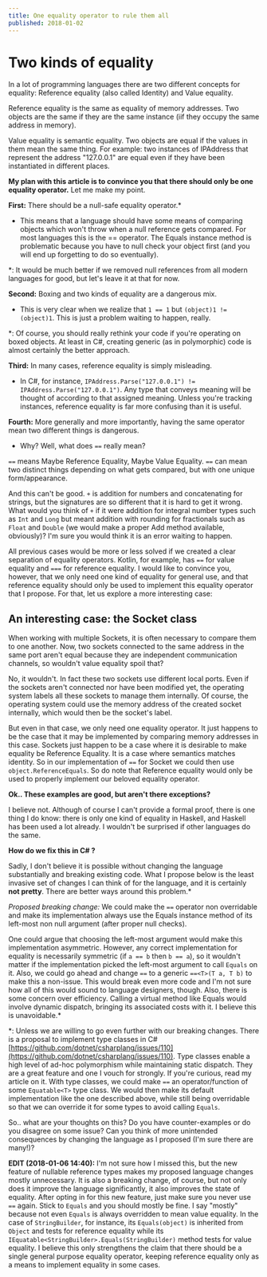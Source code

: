 ```yaml
---
title: One equality operator to rule them all
published: 2018-01-02
---
```


Two kinds of equality
===

In a lot of programming languages there are two different concepts for equality: Reference equality (also called Identity) and Value equality.

Reference equality is the same as equality of memory addresses. Two objects are the same if they are the same instance (iif they occupy the same address in memory).

Value equality is semantic equality. Two objects are equal if the values in them mean the same thing. For example: two instances of IPAddress that represent the address "127.0.0.1" are equal even if they have been instantiated in different places.

**My plan with this article is to convince you that there should only be one equality operator.** Let me make my point.

**First:** There should be a null-safe equality operator.*

- This means that a language should have some means of comparing objects which won't throw when a null reference gets compared. For most languages this is the == operator. The Equals instance method is problematic because you have to null check your object first (and you will end up forgetting to do so eventually).

*: It would be much better if we removed null references from all modern languages for good, but let's leave it at that for now.

**Second:** Boxing and two kinds of equality are a dangerous mix.

- This is very clear when we realize that `1 == 1` but `(object)1 != (object)1`. This is just a problem waiting to happen, really.

*: Of course, you should really rethink your code if you're operating on boxed objects. At least in C#, creating generic (as in polymorphic) code is almost certainly the better approach.

**Third:** In many cases, reference equality is simply misleading.

- In C#, for instance, `IPAddress.Parse("127.0.0.1") != IPAddress.Parse("127.0.0.1")`. Any type that conveys meaning will be thought of according to that assigned meaning. Unless you're tracking instances, reference equality is far more confusing than it is useful.

**Fourth:** More generally and more importantly, having the same operator mean two different things is dangerous.

- Why? Well, what does `==` really mean?

`==` means Maybe Reference Equality, Maybe Value Equality. `==` can mean two distinct things depending on what gets compared, but with one unique form/appearance.

And this can't be good. `+` is addition for numbers and concatenating for strings, but the signatures are so different that it is hard to get it wrong. What would you think of `+` if it were addition for integral number types such as `Int` and `Long` but meant addition with rounding for fractionals such as `Float` and `Double` (we would make a proper Add method available, obviously)? I'm sure you would think it is an error waiting to happen.

All previous cases would be more or less solved if we created a clear separation of equality operators. Kotlin, for example, has `==` for value equality and `===` for reference equality. I would like to convince you, however, that we only need one kind of equality for general use, and that reference equality should only be used to implement this equality operator that I propose. For that, let us explore a more interesting case:

An interesting case: the Socket class
---

When working with multiple Sockets, it is often necessary to compare them to one another. Now, two sockets connected to the same address in the same port aren't equal because they are independent communication channels, so wouldn't value equality spoil that?

No, it wouldn't. In fact these two sockets use different local ports. Even if the sockets aren't connected nor have been modified yet, the operating system labels all these sockets to manage them internally. Of course, the operating system could use the memory address of the created socket internally, which would then be the socket's label.

But even in that case, we only need one equality operator. It just happens to be the case that it may be implemented by comparing memory addresses in this case. Sockets just happen to be a case where it is desirable to make equality be Reference Equality. It is a case where semantics matches identity. So in our implementation of `==` for Socket we could then use `object.ReferenceEquals`. So do note that Reference equality would only be used to properly implement our beloved equality operator.

**Ok.. These examples are good, but aren't there exceptions?**

I believe not. Although of course I can't provide a formal proof, there is one thing I do know: there is only one kind of equality in Haskell, and Haskell has been used a lot already. I wouldn't be surprised if other languages do the same.

**How do we fix this in C# ?**

Sadly, I don't believe it is possible without changing the language substantially and breaking existing code. What I propose below is the least invasive set of changes I can think of for the language, and it is certainly **not pretty**. There are better ways around this problem.*

*Proposed breaking change:* We could make the `==` operator non overridable and make its implementation always use the Equals instance method of its left-most non null argument (after proper null checks).

One could argue that choosing the left-most argument would make this implementation asymmetric. However, any correct implementation for equality is necessarily symmetric (if `a == b` then `b == a`), so it wouldn't matter if the implementation picked the left-most argument to call `Equals` on it. Also, we could go ahead and change `==` to a generic `==<T>(T a, T b)` to make this a non-issue. This would break even more code and I'm not sure how all of this would sound to language designers, though.
Also, there is some concern over efficiency. Calling a virtual method like Equals would involve dynamic dispatch, bringing its associated costs with it. I believe this is unavoidable.*

*: Unless we are willing to go even further with our breaking changes. There is a proposal to implement type classes in C# [https://github.com/dotnet/csharplang/issues/110](https://github.com/dotnet/csharplang/issues/110). Type classes enable a high level of ad-hoc polymorphism while maintaining static dispatch. They are a great feature and one I vouch for strongly. If you're curious, read my article on it.
With type classes, we could make `==` an operator/function of some `Equatable<T>` type class. We would then make its default implementation like the one described above, while still being overridable so that we can override it for some types to avoid calling `Equals`.

So.. what are your thoughts on this? Do you have counter-examples or do you disagree on some issue? Can you think of more unintended consequences by changing the language as I proposed (I'm sure there are many!)?

**EDIT (2018-01-06 14:40):** I'm not sure how I missed this, but the new feature of nullable reference types makes my proposed language changes mostly unnecessary. It is also a breaking change, of course, but not only does it improve the language significantly, it also improves the state of equality. After opting in for this new feature, just make sure you never use `==` again. Stick to `Equals` and you should mostly be fine. I say "mostly" because not even `Equals` is always overridden to mean value equality. In the case of `StringBuilder`, for instance, its `Equals(object)` is inherited from `Object` and tests for reference equality while its `IEquatable<StringBuilder>.Equals(StringBuilder)` method tests for value equality. I believe this only strengthens the claim that there should be a single general purpose equality operator, keeping reference equality only as a means to implement equality in some cases.